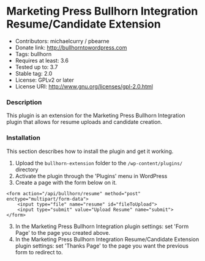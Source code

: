 Marketing Press Bullhorn Integration Resume/Candidate Extension
===============================================================

- Contributors: michaelcurry / pbearne
- Donate link: http://bullhorntowordpress.com
- Tags: bullhorn
- Requires at least: 3.6
- Tested up to: 3.7
- Stable tag: 2.0
- License: GPLv2 or later
- License URI: http://www.gnu.org/licenses/gpl-2.0.html

### Description

This plugin is an extension for the Marketing Press Bullhorn Integration plugin that allows for resume uploads and candidate creation.

### Installation

This section describes how to install the plugin and get it working.

1. Upload the `bullhorn-extension` folder to the `/wp-content/plugins/` directory
2. Activate the plugin through the 'Plugins' menu in WordPress
3. Create a page with the form below on it.
```
<form action="/api/bullhorn/resume" method="post" enctype="multipart/form-data">
    <input type="file" name="resume" id="fileToUpload">
    <input type="submit" value="Upload Resume" name="submit">
</form>
```
3. In the Marketing Press Bullhorn Integration plugin settings: set 'Form Page' to the page you created above.
4. In the Marketing Press Bullhorn Integration Resume/Candidate Extension plugin settings: set 'Thanks Page' to the page you want the previous form to redirect to.